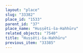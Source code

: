 ```yaml
---
layout: "place"
slug: "33382"
place_id: "1533"
parent_id: "37"
place_name: "Huṣṣēti-ša-Hahhūru"
related_objects: "7540"
title: "Huṣṣēti-ša-Hahhūru"
previous_item: "33385"
---
```

